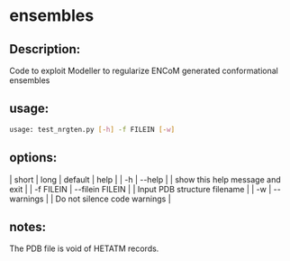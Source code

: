 # ensembles

## Description:

Code to exploit Modeller to regularize ENCoM generated conformational ensembles

## usage: 

```bash
usage: test_nrgten.py [-h] -f FILEIN [-w]
```

## options:

| short | long | default | help |
| -h | --help | | show this help message and exit |
| -f FILEIN | --filein FILEIN | | Input PDB structure filename |
| -w | --warnings | | Do not silence code warnings |
  
## notes:

The PDB file is void of HETATM records. 
